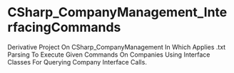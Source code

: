 # CSharp_CompanyManagement_InterfacingCommands
Derivative Project On CSharp_CompanyManagement In Which Applies .txt Parsing To Execute Given Commands On Companies Using Interface Classes For Querying Company Interface Calls.
